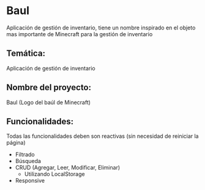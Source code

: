 # Baul

Aplicación de gestión de inventario, tiene un nombre inspirado en el objeto mas importante de Minecraft para la gestión de inventario

## Temática:

 Aplicación de gestión de inventario
 
 ## Nombre del proyecto:
 Baul (Logo del baúl de Minecraft)
 
 ## Funcionalidades:
Todas las funcionalidades deben son reactivas (sin necesidad de reiniciar la página)
- Filtrado
- Búsqueda
- CRUD (Agregar, Leer, Modificar, Eliminar)
  - Utilizando LocalStorage
- Responsive